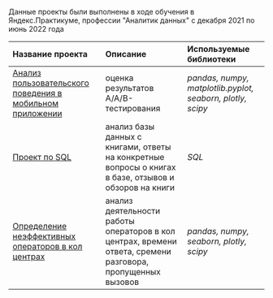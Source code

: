 
Данные проекты были выполнены в ходе обучения в Яндекс.Практикуме, профессии "Аналитик данных" 
с декабря 2021 по июнь 2022 года

| Название проекта | Описание | Используемые библиотеки | 
| :---------------------- | :---------------------- | :---------------------- |
| [Анализ пользовательского поведения в мобильном приложении](https://github.com/Samosveta/Practicum/tree/main/AAB_test) | оценка результатов A/A/B-тестирования | *pandas, numpy, matplotlib.pyplot, seaborn, plotly, scipy* |
| [Проект по SQL](https://github.com/Samosveta/Practicum/tree/main/SQL) | анализ базы данных с книгами, ответы на конкретные вопросы о книгах в базе, отзывов и обзоров на книги | *SQL*
| [Определение неэффективных операторов в кол центрах](https://github.com/Samosveta/Practicum/tree/main/Telecom) | анализ деятельности работы операторов в кол центрах, времени ответа, сремени разговора, пропущенных вызовов | *pandas, numpy, seaborn, plotly, scipy*
